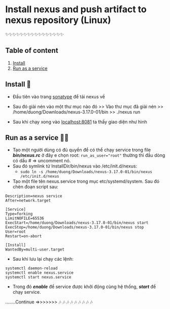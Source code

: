 # Install nexus and push artifact to nexus repository (Linux)
:sparkles::sparkles::sparkles::sparkles::sparkles::sparkles::sparkles::sparkles::sparkles::sparkles::sparkles::sparkles::sparkles::sparkles::sparkles::sparkles:
## Table of content
1. [Install](#install)
2. [Run as a service](#service)
<a name="install"></a>
## Install :wrench:

- Đầu tiên vào trang [sonatype](https://help.sonatype.com/repomanager3/download) để tải nexus về 

- Sau đó giải nén vào một thư mục nào đó >> Vào thư mục đã giải nén >> /home/duong/Downloads/nexus-3.17.0-01/bin >> ./nexus run

- Sau khi chạy xong vào [localhost:8081](http://localhost:8081/) ta thấy giao diện như hình
<a name="service"></a>
## Run as a service :running_man:
- Tạo một người dùng có đủ quyền để có thể chạy service trong file ***bin/nexus.rc*** ở đây e chọn root:
```run_as_user="root"``` thường thì đầu dòng có dấu # => uncomment nó.
- Sau đó symlink từ InstallDir/bin/nexus vào /etc/init.d/nexus: 
  - ```sudo ln -s /home/duong/Downloads/nexus-3.17.0-01/bin/nexus /etc/init.d/nexus```
- Tạo một file tên nexus.service trong mục etc/systemd/system. Sau đó chèn đoạn script sau:
```[Unit]
Description=nexus service
After=network.target
  
[Service]
Type=forking
LimitNOFILE=65536
ExecStart=/home/duong/Downloads/nexus-3.17.0-01/bin/nexus start
ExecStop=/home/duong/Downloads/nexus-3.17.0-01/bin/nexus stop
User=root
Restart=on-abort
  
[Install]
WantedBy=multi-user.target
```

- Sau khi lưu lại chạy các lệnh: 
```
systemctl daemon-reload
systemctl enable nexus.service
systemctl start nexus.service
```

- Trong đó ***enable***  để service được khởi động cùng hệ thống, ***start*** để chạy service.

........Continue =>>>>>>> :notes: :notes: :notes: :notes: :notes: :notes: :notes: :notes: :notes:
